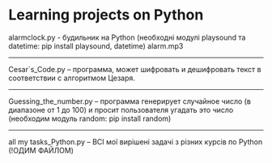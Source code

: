 # Learning projects on Python


alarmclock.py - будильник на Python (необходні модулі playsound та datetime: pip install playsound, datetime)
alarm.mp3
___

Cesar`s_Code.py – программа, может шифровать и дешифровать текст в соответствии с алгоритмом Цезаря.
___

Guessing_the_number.py – программа генерирует случайное число (в диапазоне от 1 до 100) и просит
пользователя угадать это число (необходим модуль random: pip install random)
___

all my tasks_Python.py – ВСІ мої вирішені задачі з різних курсів по Python (!ОДИМ ФАЙЛОМ)
